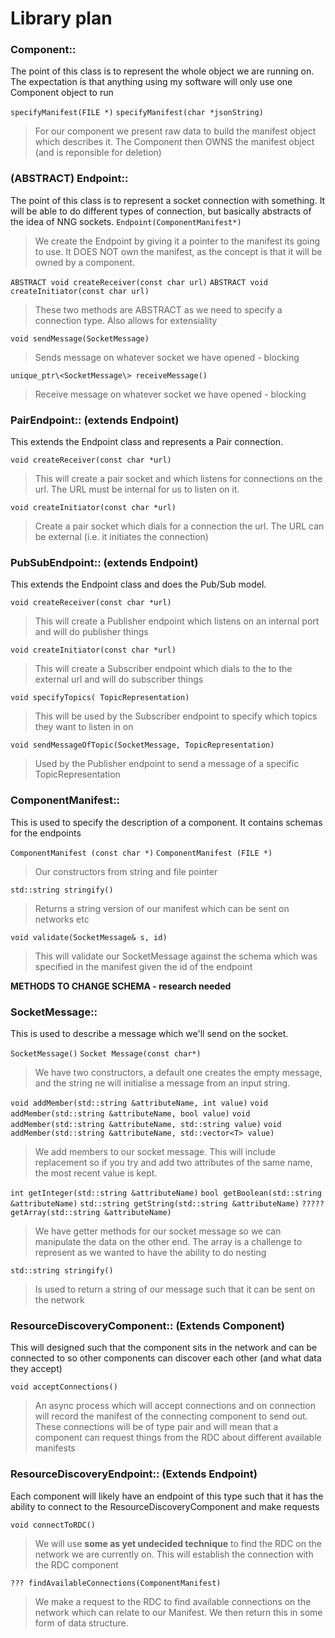 # Library plan
### Component::
The point of this class is to represent the whole object we are running on. The expectation is that anything using my software will only use one Component object to run

`specifyManifest(FILE *)`
`specifyManifest(char *jsonString)`
> For our component we present raw data to build the manifest object which describes it. The Component then OWNS the manifest object (and is reponsible for deletion)

### (ABSTRACT) Endpoint::
The point of this class is to represent a socket connection with something. It will be able to do different types of connection, but basically abstracts of the idea of NNG sockets.
`Endpoint(ComponentManifest*)`
> We create the Endpoint by giving it a pointer to the manifest its going to use. It DOES NOT own the manifest, as the concept is that it will be owned by a component.

`ABSTRACT void createReceiver(const char url)`
`ABSTRACT void createInitiator(const char url)`
> These two methods are ABSTRACT as we need to specify a connection type. Also allows for extensiality

`void sendMessage(SocketMessage)`
> Sends message on whatever socket we have opened - blocking

`unique_ptr\<SocketMessage\> receiveMessage()`
> Receive message on whatever socket we have opened - blocking

### PairEndpoint:: (extends Endpoint)
This extends the Endpoint class and represents a Pair connection.

`void createReceiver(const char *url)`
> This will create a pair socket and which listens for connections on the url. The URL must be internal for us to listen on it.

`void createInitiator(const char *url)`
> Create a pair socket which dials for a connection the url. The URL can be external (i.e. it initiates the connection)

### PubSubEndpoint:: (extends Endpoint)
This extends the Endpoint class and does the Pub/Sub model.

`void createReceiver(const char *url)`
> This will create a Publisher endpoint which listens on an internal port and will do publisher things

`void createInitiator(const char *url)`
> This will create a Subscriber endpoint which dials to the to the external url and will do subscriber things

`void specifyTopics( TopicRepresentation)`
> This will be used by the Subscriber endpoint to specify which topics they want to listen in on

`void sendMessageOfTopic(SocketMessage, TopicRepresentation)`
> Used by the Publisher endpoint to send a message of a specific TopicRepresentation

### ComponentManifest::
This is used to specify the description of a component. It contains schemas for the endpoints

`ComponentManifest (const char *)`
`ComponentManifest (FILE *)`
> Our constructors from string and file pointer

`std::string stringify()`
> Returns a string version of our manifest which can be sent on networks etc

`void validate(SocketMessage& s, id)`
> This will validate our SocketMessage against the schema which was specified in the manifest given the id of the endpoint

**METHODS TO CHANGE SCHEMA - research needed**

### SocketMessage::
This is used to describe a message which we'll send on the socket.

`SocketMessage()`
`Socket Message(const char*)`
> We have two constructors, a default one creates the empty message, and the string ne will initialise a message from an input string.

`void addMember(std::string &attributeName, int value)`
`void addMember(std::string &attributeName, bool value)`
`void addMember(std::string &attributeName, std::string value)`
`void addMember(std::string &attributeName, std::vector<T> value)`
> We add members to our socket message. This will include replacement so if you try and add two attributes of the same name, the most recent value is kept.

`int getInteger(std::string &attributeName)`
`bool getBoolean(std::string &attributeName)`
`std::string getString(std::string &attributeName)`
`????? getArray(std::string &attributeName)`
> We have getter methods for our socket message so we can manipulate the data on the other end. The array is a challenge to represent as we wanted to have the ability to do nesting

`std::string stringify()`
> Is used to return a string of our message such that it can be sent on the network

### ResourceDiscoveryComponent:: (Extends Component)
This will designed such that the component sits in the network and can be connected to so other components can discover each other (and what data they accept)

`void acceptConnections()`
>An async process which will accept connections and on connection will record the manifest of the connecting component to send out. These connections will be of type pair and will mean that a component can request things from the RDC about different available manifests

### ResourceDiscoveryEndpoint:: (Extends Endpoint)
Each component will likely have an endpoint of this type such that it has the ability to connect to the ResourceDiscoveryComponent and make requests

`void connectToRDC()`
> We will use **some as yet undecided technique** to find the RDC on the network we are currently on. This will establish the connection with the RDC component

`??? findAvailableConnections(ComponentManifest)`
> We make a request to the RDC  to find available connections on the network which can relate to our Manifest. We then return this in some form of data structure.
<!--stackedit_data:
eyJoaXN0b3J5IjpbLTIwNjQ0Njk1NDEsNzQwMjI2NDUsODAwNT
U1NjgsLTEwODM3OTAyODcsNjQ3NTc1MTkwXX0=
-->